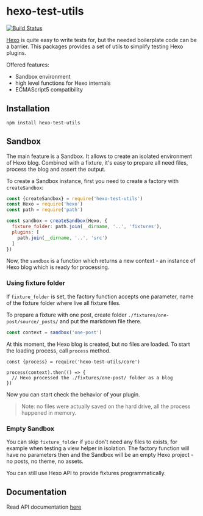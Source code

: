 # hexo-test-utils
[![Build Status](https://travis-ci.org/ertrzyiks/hexo-test-utils.svg?branch=master)](https://travis-ci.org/ertrzyiks/hexo-test-utils)

[Hexo](https://github.com/hexojs/hexo) is quite easy to write tests for, but the needed boilerplate code can be a barrier.
This packages provides a set of utils to simplify testing Hexo plugins.

Offered features:
 - Sandbox environment
 - high level functions for Hexo internals
 - ECMAScript5 compatibility

## Installation

```
npm install hexo-test-utils
```

## Sandbox

The main feature is a Sandbox. It allows to create an isolated environment of Hexo blog. Combined
with a fixture, it's easy to prepare all need files, process the blog and assert the output.

To create a Sandbox instance, first you need to create a factory with `createSandbox`:

```js
const {createSandbox} = require('hexo-test-utils')
const Hexo = require('hexo')
const path = require('path')

const sandbox = createSandbox(Hexo, {
  fixture_folder: path.join(__dirname, '..', 'fixtures'),
  plugins: [
    path.join(__dirname, '..', 'src')
  ]
})
```

Now, the `sandbox` is a function which returns a new context - an instance of Hexo blog which is ready for processing.

### Using fixture folder
If `fixture_folder` is set, the factory function accepts one parameter, name of the fixture folder where live all fixture files.

To prepare a fixture with one post, create folder `./fixtures/one-post/source/_posts/` and put the markdown file there.

```js
const context = sandbox('one-post')
```

At this moment, the Hexo blog is created, but no files are loaded. To start the loading process, call `process` method.

```
const {process} = require('hexo-test-utils/core')

process(context).then(() => {
  // Hexo processed the ./fixtures/one-post/ folder as a blog
})
```

Now you can start check the behavior of your plugin.

> Note: no files were actually saved on the hard drive, all the process happened in memory.

### Empty Sandbox

You can skip `fixture_folder` if you don't need any files to exists, for example when testing a view helper in isolation.
The factory function will have no parameters then and the Sandbox will be an empty Hexo project - no posts, no theme, no assets.

You can still use Hexo API to provide fixtures programmatically.

## Documentation

Read API documentation [here](https://ertrzyiks.github.io/hexo-test-utils/)
